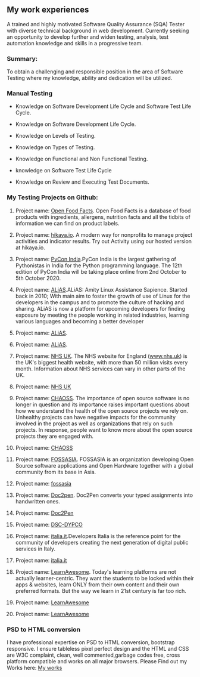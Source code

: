 ## My work experiences

A trained and highly motivated Software Quality Assurance (SQA) Tester with diverse technical background in web development. Currently seeking an opportunity to develop further and widen testing, analysis, test automation knowledge and skills in a progressive team.



### Summary:

To obtain a challenging and responsible position in the area of Software Testing where my knowledge, ability and dedication will be utilized.

### Manual Testing
* Knowledge on Software Development Life Cycle and Software Test Life Cycle.

* Knowledge on Software Development Life Cycle.

* Knowledge on Levels of Testing.

* Knowledge on Types of Testing.

* Knowledge on Functional and Non Functional Testing.

* knowledge on Software Test Life Cycle

* Knowledge on Review and Executing Test Documents.

### My Testing Projects on Github:

1. Project name: [Open Food Facts](https://github.com/openfoodfacts/openfoodfacts-server/issues/4024). Open Food Facts is a database of food products with ingredients, allergens, nutrition facts and all the tidbits of information we can find on product labels. 

1. Project name: [hikaya.io](https://github.com/hikaya-io/activity/issues/679). A modern way for nonprofits to manage project activities and indicator results.
Try out Activity using our hosted version at hikaya.io.

1. Project name: [PyCon India](https://github.com/pythonindia/inpycon-blog/issues/304).PyCon India is the largest gathering of Pythonistas in India for the Python programming language. The 12th edition of PyCon India will be taking place online from 2nd October to 5th October 2020.

1. Project name: [ALiAS](https://github.com/asetalias/asetalias.github.io/issues/223).ALiAS: Amity Linux Assistance Sapience. Started back in 2010; With main aim to foster the growth of use of Linux for the developers in the campus and to promote the culture of hacking and sharing.
ALiAS is now a platform for upcoming developers for finding exposure by meeting the people working in related industries, learning various languages and becoming a better developer 

1. Project name: [ALiAS](https://github.com/asetalias/asetalias.github.io/issues/222).

1. Project name: [ALiAS](https://github.com/asetalias/asetalias.github.io/issues/221).

1. Project name: [NHS UK](https://github.com/nhsuk/nhsuk-frontend/issues/624). The NHS website for England (www.nhs.uk) is the UK's biggest health website, with more than 50 million visits every month. Information about NHS services can vary in other parts of the UK. 

1. Project name: [NHS UK](https://github.com/nhsuk/nhsuk-frontend/issues/625)

1. Project name: [CHAOSS](https://github.com/chaoss/website/issues/417). The importance of open source software is no longer in question and its importance raises important questions about how we understand the health of the open source projects we rely on. Unhealthy projects can have negative impacts for the community involved in the project as well as organizations that rely on such projects. In response, people want to know more about the open source projects they are engaged with.

1. Project name: [CHAOSS](https://github.com/chaoss/website/issues/418)

1. Project name: [FOSSASIA](https://github.com/fossasia/fossasia.org/issues/782). FOSSASIA is an organization developing Open Source software applications and Open Hardware together with a global community from its base in Asia. 

1. Project name: [fossasia](https://github.com/fossasia/fossasia.org/issues/784)

1. Project name: [Doc2pen](https://github.com/smaranjitghose/doc2pen/issues/118). Doc2Pen converts your typed assignments into handwritten ones.

1. Project name: [Doc2Pen](https://github.com/smaranjitghose/doc2pen/issues/117)

1. Project name: [DSC-DYPCO](https://github.com/DSC-DYPCOE/DSC-DYPCOE-Website/issues/2)

1. Project name: [italia.it](https://github.com/italia/developers.italia.it/issues/685).Developers Italia is the reference point for the community of developers creating the next generation of digital public services in Italy.

1. Project name: [italia.it](https://github.com/italia/developers.italia.it/issues/688)

1. Project name: [LearnAwesome](https://github.com/learn-awesome/learn/issues/197). Today's learning platforms are not actually learner-centric. They want the students to be locked within their apps & websites, learn ONLY from their own content and their own preferred formats. But the way we learn in 21st century is far too rich.

1. Project name: [LearnAwesome](https://github.com/learn-awesome/learn/issues/201)

1. Project name: [LearnAwesome](https://github.com/learn-awesome/learn/issues/199)







### PSD to HTML conversion

I have professional expertise on PSD to HTML conversion, bootstrap responsive. I ensure tableless pixel perfect design and the HTML and CSS are W3C complaint, clean, well commented,garbage codes free, cross platform compatible and works on all major browsers. Please Find out my Works here: [My works](http://kmlhsn.epizy.com/myworklist/)

